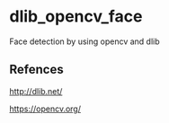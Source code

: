 # dlib_opencv_face

Face detection by using opencv and dlib

## Refences
 http://dlib.net/
 
 https://opencv.org/
